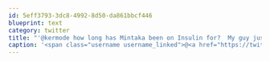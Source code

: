 ```yaml
---
id: 5eff3793-3dc8-4992-8d50-da861bbcf446
blueprint: text
category: twitter
title: "'@kermode how long has Mintaka been on Insulin for?  My guy just got diagnosed and is starting Lantus next week.  Steep learning curve!"
caption: '<span class="username username_linked">@<a href="https://twitter.com/kermode" title="kermode">kermode</a></span> how long has Mintaka been on Insulin for?  My guy just got diagnosed and is starting Lantus next week.  Steep learning curve!'
---
```

